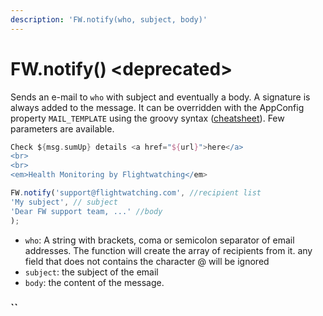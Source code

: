 ```yaml
---
description: 'FW.notify(who, subject, body)'
---
```


# FW.notify\(\) &lt;deprecated&gt;

Sends an e-mail to `who` with subject and eventually a body. A signature is always added to the message. It can be overridden with the AppConfig property `MAIL_TEMPLATE` using the groovy syntax \([cheatsheet](https://www.playframework.com/documentation/1.5.x/cheatsheet/templates)\). Few parameters are available.

```groovy
Check ${msg.sumUp} details <a href="${url}">here</a>
<br>
<br>
<em>Health Monitoring by Flightwatching</em>
```

```javascript
FW.notify('support@flightwatching.com', //recipient list
'My subject', // subject
'Dear FW support team, ...' //body
);
```

* `who`: A string with brackets, coma or semicolon separator of email addresses. The function will create the array of recipients from it. any field that does not contains the character @ will be ignored
* `subject`: the subject of the email
* `body`: the content of the message.

###  ``


